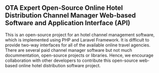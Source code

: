 ## OTA Expert Open-Source Online Hotel Distribution Channel Manager Web-based Software and Application Interface (API)

This is an open-source project for an hotel channel management software, which is implemented using PHP and Laravel Framework. It is difficult to provide two-way interfaces for all of the available online travel agencies. There are several paid channel manager software but not much docummentation, open-source projects or libraries. Hence, we encourage collaboration with other developers to contribute this open-source web-based online hotel distribution software project.
